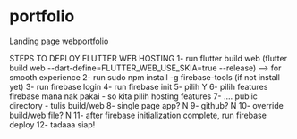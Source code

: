 # portfolio

Landing page webportfolio

STEPS TO DEPLOY FLUTTER WEB HOSTING
1- run flutter build web (flutter build web --dart-define=FLUTTER_WEB_USE_SKIA=true --release) --> for smooth experience
2- run sudo npm install -g firebase-tools (if not install yet)
3- run firebase login
4- run firebase init
5- pilih Y
6- pilih features firebase mana nak pakai - so kita pilih hosting features
7- .... public directory - tulis build/web
8- single page app? N
9- github? N
10- override build/web file? N
11- after firebase initialization complete, run firebase deploy
12- tadaaa siap!
